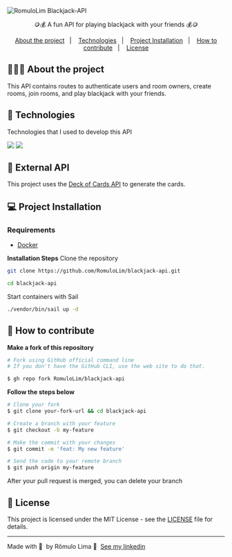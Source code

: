 ![RomuloLim Blackjack-API](https://preview.dragon-code.pro/Romulo-lima/Blackjack-API.svg?brand=laravel&season=disabled&mode=auto)

<p align="center">🪙💰 A fun API for playing blackjack with your friends 💰🪙</p>

<p align="center">
  <a href="#%EF%B8%8F-about-the-project">About the project</a>&nbsp;&nbsp;&nbsp;|&nbsp;&nbsp;&nbsp;
  <a href="#-technologies">Technologies</a>&nbsp;&nbsp;&nbsp;|&nbsp;&nbsp;&nbsp;
  <a href="#-getting-started">Project Installation</a>&nbsp;&nbsp;&nbsp;|&nbsp;&nbsp;&nbsp;
  <a href="#-how-to-contribute">How to contribute</a>&nbsp;&nbsp;&nbsp;|&nbsp;&nbsp;&nbsp;
  <a href="#-license">License</a>
</p>

## 💇🏻‍♂️ About the project

This API contains routes to authenticate users and room owners, create rooms, join rooms, and play blackjack with your friends.

## 🚀 Technologies

Technologies that I used to develop this API

<img src="https://img.shields.io/badge/laravel-FF2D20?style=for-the-badge&logo=laravel&logoColor=fff&labelColor=FF2D20" />
<img src="https://img.shields.io/badge/postgres-0064a5?style=for-the-badge&logo=postgresql&logoColor=fff&labelColor=0064a5" />

## 📖 External API
This project uses the [Deck of Cards API](https://deckofcardsapi.com/) to generate the cards.

## 💻 Project Installation

### Requirements

- [Docker](https://www.docker.com/)

**Installation Steps**
Clone the repository
```sh
git clone https://github.com/RomuloLim/blackjack-api.git
```

```sh
cd blackjack-api
```

Start containers with Sail
```sh
./vendor/bin/sail up -d
```

## 🤔 How to contribute

**Make a fork of this repository**

```bash
# Fork using GitHub official command line
# If you don't have the GitHub CLI, use the web site to do that.

$ gh repo fork RomuloLim/blackjack-api
```

**Follow the steps below**

```bash
# Clone your fork
$ git clone your-fork-url && cd blackjack-api

# Create a branch with your feature
$ git checkout -b my-feature

# Make the commit with your changes
$ git commit -m 'feat: My new feature'

# Send the code to your remote branch
$ git push origin my-feature
```

After your pull request is merged, you can delete your branch

## 📝 License

This project is licensed under the MIT License - see the [LICENSE](LICENSE) file for details.

---

Made with 💜 &nbsp;by Rômulo Lima 👋 &nbsp;[See my linkedin](https://www.linkedin.com/in/romulolim/)

